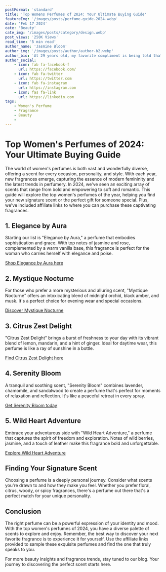 ```yaml
---
postFormat: 'standard'
title: 'Top Womens Perfumes of 2024: Your Ultimate Buying Guide'
featureImg: '/images/posts/perfume-guide-2024.webp'
date: 'Feb 17 2024'
cate: 'Beauty'
cate_img: '/images/posts/category/design.webp'
post_views: '250K Views'
read_time: '5 min read'
author_name: 'Jasmine Bloom'
author_img: '/images/posts/author/author-b2.webp'
author_bio: 'At 29 years old, my favorite compliment is being told that I look like my mom. Seeing myself in her image, like this daughter up top, makes me so proud of how far I’ve come, and so thankful for where I come from.'
author_social:
    - icon: fab fa-facebook-f
      url: https://facebook.com/
    - icon: fab fa-twitter
      url: https://twitter.com
    - icon: fab fa-instagram
      url: https://instagram.com
    - icon: fas fa-link
      url: https://linkedin.com
tags:
    - Women's Perfume
    - Fragrance
    - Beauty 
    - 
---
```


# Top Women's Perfumes of 2024: Your Ultimate Buying Guide

The world of women's perfumes is both vast and wonderfully diverse, offering a scent for every occasion, personality, and style. With each year, new fragrances emerge, capturing the essence of modern femininity and the latest trends in perfumery. In 2024, we've seen an exciting array of scents that range from bold and empowering to soft and romantic. This guide will explore the top women's perfumes of the year, helping you find your new signature scent or the perfect gift for someone special. Plus, we've included affiliate links to where you can purchase these captivating fragrances.

## 1. Elegance by Aura

Starting our list is "Elegance by Aura," a perfume that embodies sophistication and grace. With top notes of jasmine and rose, complemented by a warm vanilla base, this fragrance is perfect for the woman who carries herself with elegance and poise.

[Shop Elegance by Aura here](#affiliate-link)

## 2. Mystique Nocturne

For those who prefer a more mysterious and alluring scent, "Mystique Nocturne" offers an intoxicating blend of midnight orchid, black amber, and musk. It's a perfect choice for evening wear and special occasions.

[Discover Mystique Nocturne](#affiliate-link)

## 3. Citrus Zest Delight

"Citrus Zest Delight" brings a burst of freshness to your day with its vibrant blend of lemon, mandarin, and a hint of ginger. Ideal for daytime wear, this perfume is like a ray of sunshine in a bottle.

[Find Citrus Zest Delight here](#affiliate-link)

## 4. Serenity Bloom

A tranquil and soothing scent, "Serenity Bloom" combines lavender, chamomile, and sandalwood to create a perfume that's perfect for moments of relaxation and reflection. It's like a peaceful retreat in every spray.

[Get Serenity Bloom today](#affiliate-link)

## 5. Wild Heart Adventure

Embrace your adventurous side with "Wild Heart Adventure," a perfume that captures the spirit of freedom and exploration. Notes of wild berries, jasmine, and a touch of leather make this fragrance bold and unforgettable.

[Explore Wild Heart Adventure](#affiliate-link)

## Finding Your Signature Scent

Choosing a perfume is a deeply personal journey. Consider what scents you're drawn to and how they make you feel. Whether you prefer floral, citrus, woody, or spicy fragrances, there's a perfume out there that's a perfect match for your unique personality.

## Conclusion

The right perfume can be a powerful expression of your identity and mood. With the top women's perfumes of 2024, you have a diverse palette of scents to explore and enjoy. Remember, the best way to discover your next favorite fragrance is to experience it for yourself. Use the affiliate links provided to sample these exquisite perfumes and find the one that truly speaks to you.

For more beauty insights and fragrance trends, stay tuned to our blog. Your journey to discovering the perfect scent starts here.
